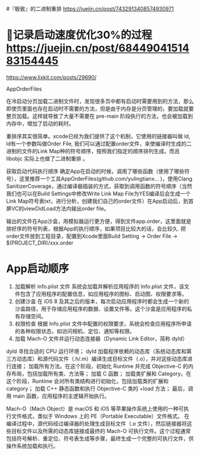 #『极致』的二进制重排 https://juejin.cn/post/7432913408574930971
# 🐻记录启动速度优化30%的过程 https://juejin.cn/post/6844904151483154445

https://www.lixkit.com/posts/29690/


AppOrderFiles

在冷启动分页加载二进制文件时，发现很多页中都有启动时需要用到的方法，那么即使页里面也存在启动时不需要的方法，但是由于内存是分页管理的，要加载就要整页加载。这样就导致了大量不需要在 pre-main 阶段执行的方法，也会被加载到内存中，增加了启动的耗时。

重排序其实很简单。xcode已经为我们提供了这个机制，它使用的链接器叫做 ld, ld有一个参数叫做Order File, 我们可以通过配置order文件，来使编译时生成的二进制的文件的Link Map种的符号顺序，按照我们指定的顺序排列生成。而且 libobjc 实际上也做了二进制重排 。


获取启动代码执行顺序
确定App在启动的时候，调用了哪些函数（使用了哪些符号），这里推荐一个工具AppOrderFiles(github.com/yulingtianx… )，使用Clang SanitizerCoverage，通过编译器插装的方式，获取到调用函数的符号顺序（当然我们也可以在Build Settings中修改Write Link Map File为YES编译后会生成一个Link Map符号表txt，进行分析，创建我们自己的order文件）在App启动后，到首屏VC的viewDidLoad方法内输出order file。

输出的文件在App沙盒，用模拟器运行更方便，得到文件app.order，这里面就是排好序的符号列表，根据App的执行顺序，如果项目比较大的话，会比较久.
把order文件放到工程目录，配置到Xcode里面Build Setting -> Order File -> $(PROJECT_DIR)/xxx.order

# App启动顺序
1. 加载解析 info.plist 文件
系统会加载并解析应用程序的 Info.plist 文件，该文件包含了应用程序的配置信息，如应用程序的图标、启动图、权限要求等。
2. 创建沙盒
在 iOS 8 及其之后的版本，每次启动应用程序时都会生成一个新的沙盒路径，用于存储应用程序的数据、设置文件等。这个沙盒是应用程序的私有存储空间。
3. 权限检查
根据 Info.plist 文件中配置的权限要求，系统会检查应用程序所申请的各种权限状态，如访问相机、定位、通知等权限。
4. 加载 Mach-O 文件并运行动态连接器（Dynamic Link Editor，简称 dyld）

dyld 寻找合适的 CPU 运行环境；
dyld 加载程序依赖的动态库（系统动态库和第三方动态库）和源代码文件（.h/.m）编译生成目标文件（.o），并对这些动态库进行连接；
加载所有方法。在这个阶段，初始化 Runtime 并完成 Objective-C 的内存布局，包括加载所有类、方法等；
加载 C 函数；
加载类扩展和 Category。在这个阶段，Runtime 会对所有类结构进行初始化，包括加载类的扩展和 category；
加载 C++ 静态函数和执行 Objective-C 类的 +load 方法；
最后，调用 main 函数，应用程序的主逻辑开始执行。


Mach-O（Mach Object）是 macOS 和 iOS 等苹果操作系统上使用的一种可执行文件格式，类似于 Windows 上的 PE（Portable Executable）文件格式。
在编译过程中，源代码经过编译器的处理生成目标文件（.o 文件），然后链接器将这些目标文件以及所需的动态库链接成最终的 Mach-O 可执行文件。这个过程通常包括符号解析、重定位、符号表生成等步骤，最终生成一个完整的可执行文件，供操作系统加载和执行。

